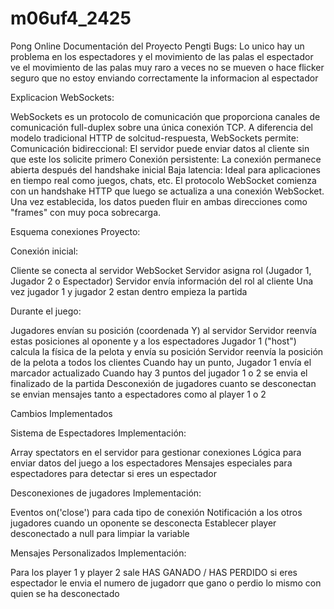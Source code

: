 # m06uf4_2425
Pong Online
Documentación del Proyecto Pengti
Bugs:
Lo unico hay un problema en los espectadores y el movimiento de las palas el espectador ve el movimiento de las palas muy raro a veces no se mueven o hace flicker seguro que no estoy enviando correctamente la informacion al espectador

Explicacion WebSockets:

WebSockets es un protocolo de comunicación que proporciona canales de comunicación full-duplex sobre una única conexión TCP. A diferencia del modelo tradicional HTTP de solcitud-respuesta, WebSockets permite:
Comunicación bidireccional: El servidor puede enviar datos al cliente sin que este los solicite primero
Conexión persistente: La conexión permanece abierta después del handshake inicial
Baja latencia: Ideal para aplicaciones en tiempo real como juegos, chats, etc.
El protocolo WebSocket comienza con un handshake HTTP que luego se actualiza a una conexión WebSocket. Una vez establecida, los datos pueden fluir en ambas direcciones como "frames" con muy poca sobrecarga.

Esquema conexiones Proyecto:

Conexión inicial:

Cliente se conecta al servidor WebSocket
Servidor asigna rol (Jugador 1, Jugador 2 o Espectador)
Servidor envía información del rol al cliente
Una vez jugador 1 y jugador 2 estan dentro empieza la partida

Durante el juego:

Jugadores envían su posición (coordenada Y) al servidor
Servidor reenvía estas posiciones al oponente y a los espectadores
Jugador 1 ("host") calcula la física de la pelota y envía su posición
Servidor reenvía la posición de la pelota a todos los clientes
Cuando hay un punto, Jugador 1 envía el marcador actualizado
Cuando hay 3 puntos del jugador 1 o 2 se envia el finalizado de la partida
Desconexión de jugadores cuanto se desconectan se envian mensajes tanto a espectadores como al player 1 o 2

Cambios Implementados

Sistema de Espectadores
Implementación:

Array spectators en el servidor para gestionar conexiones
Lógica para enviar datos del juego a los espectadores
Mensajes especiales para espectadores para detectar si eres un espectador

Desconexiones de jugadores
Implementación:

Eventos on('close') para cada tipo de conexión
Notificación a los otros jugadores cuando un oponente se desconecta
Establecer player desconectado a null para limpiar la variable

Mensajes Personalizados
Implementación:

Para los player 1 y player 2 sale HAS GANADO / HAS PERDIDO si eres espectador le envia el numero de jugadorr que gano o perdio lo mismo con quien se ha desconectado
